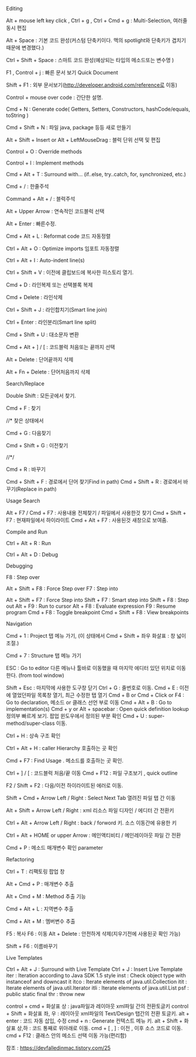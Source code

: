 Editing

Alt + mouse left key click , Ctrl + g , Ctrl + Cmd + g : Multi-Selection, 여러줄 동시 편집  

Alt + Space : 기본 코드 완성(커스텀 단축키이다. 맥의 spotlight와 단축키가 겹치기 때문에 변경했다.)

Ctrl + Shift + Space : 스마트 코드 완성(예상되는 타입의 메소드또는 변수명 )

F1 , Control + j : 빠른 문서 보기 Quick Document

Shift + F1 : 외부 문서보기(http://developer.android.com/reference로 이동)

Control + mouse over code : 간단한 설명.

Cmd + N : Generate code( Getters, Setters, Constructors, hashCode/equals, toString )

Cmd + Shift + N : 파일 java, package 등등 새로 만들기

Alt + Shift + Insert  or Alt + LeftMouseDrag : 블럭 단위 선택 및 편집

Control + O : Override methods

Control + I : Implement methods

Cmd + Alt + T : Surround with… (if..else, try..catch, for, synchronized, etc.)

Cmd + / : 한줄주석

Command + Alt + / : 블럭주석

Alt + Upper Arrow : 연속적인 코드블럭 선택

Alt + Enter : 빠른수정.

Cmd + Alt + L : Reformat code    코드 자동정렬

 



Ctrl + Alt + O : Optimize imports 임포트 자동정렬

Ctrl + Alt + I : Auto-indent line(s)

Ctrl + Shift + V : 이전에 클립보드에 복사한 히스토리 열기.

Cmd + D : 라인복제 또는 선택블록 복제

Cmd + Delete : 라인삭제

Ctrl + Shift + J : 라인합치기(Smart line join)

Ctrl + Enter : 라인분리(Smart line split)

Cmd + Shift + U : 대소문자 변환

Cmd + Alt + ] / [ : 코드블럭 처음또는 끝까지 선택

Alt + Delete : 단어끝까지 삭제

Alt + Fn + Delete : 단어처음까지 삭제 

Search/Replace

 

Double Shift : 모든곳에서 찾기.

Cmd + F : 찾기

//* 찾은 상태에서

Cmd + G : 다음찾기

Cmd + Shift + G : 이전찾기

//*/

Cmd + R : 바꾸기

Cmd + Shift + F : 경로에서 단어 찾기Find in path)
Cmd + Shift + R : 경로에서 바꾸기(Replace in path)

 

 

 

Usage Search

 

Alt + F7 / Cmd + F7 : 사용내용 전체찾기 / 파일에서 사용한것 찾기
Cmd + Shift + F7 : 현재파일에서 하이라이트
Cmd + Alt + F7 : 사용된것 새창으로 보여줌.

 

 

 

Compile and Run

 

Ctrl + Alt + R : Run

Ctrl + Alt + D : Debug 

 

 

Debugging


F8 : Step over

Alt + Shift + F8 : Force Step over
F7 : Step into

Alt + Shift + F7 : Force Step into
Shift + F7 : Smart step into
Shift + F8 : Step out
Alt + F9 : Run to cursor
Alt + F8 : Evaluate expression
F9 : Resume program
Cmd + F8 : Toggle breakpoint
Cmd + Shift + F8 : View breakpoints

 

 

 

Navigation

Cmd + 1 : Project 탭 메뉴 가기, (이 상태에서 Cmd + Shift + 좌우 화살표 :  창 넓이 조절.)

Cmd + 7 : Structure 탭 메뉴 가기

ESC : Go to editor 다른 메뉴나 툴바로 이동했을 때 마지막 에디터 있던 위치로 이동한다. (from tool window)


Shift + Esc : 마지막에 사용한 도구창 닫기
Ctrl + G : 줄번호로 이동.
Cmd + E : 이전에 열었던파일 목록창 열기, 최근 수정한 탭 열기
Cmd + B or Cmd + Click or F4 : Go to declaration, 메소드 or 클래스 선언 부로 이동
Cmd + Alt + B : Go to implementation(s)
Cmd + y or Alt + spacebar : Open quick definition lookup 정의부 빠르게 보기. 팝업 윈도우에서 정의된 부분 확인
Cmd + U : super-method/super-class 이동.

Ctrl + H : 상속 구조 확인

Ctrl + Alt + H : caller Hierarchy 호출하는 곳 확인

Cmd + F7 : Find Usage . 메소드를 호출하는 곳 확인.

Ctrl + ] / [ :  코드블럭 처음/끝 이동
Cmd + F12 : 파일 구조보기 , quick outline

F2 / Shift + F2 : 다음/이전 하이라이트된 에러로 이동.

Shift + Cmd + Arrow Left / Right : Select Next Tab 열려진 파일 탭 간 이동

Alt + Shift + Arrow Left / Right : xml 리소스 파일 디자인 / 에디터 간 전환키

Ctrl + Alt + Arrow Left / Right : back / forword 키. 소스 이동간에 유용한 키

Ctrl + Alt + HOME or upper Arrow : 메인액티비티 / 메인레이아웃 파일 간 전환

Cmd + P : 메소드 매개변수 확인 parameter 

 

Refactoring

Ctrl + T : 리팩토링 팝업 창

Alt + Cmd + P : 매개변수 추출

Alt + Cmd + M : Method 추출 기능

Cmd + Alt + L : 지역변수 추출

Cmd + Alt + M : 멤버변수 추출

F5 : 복사
F6 : 이동
Alt + Delete : 안전하게 삭제(지우기전에 사용된곳 확인 가능)

Shift + F6 : 이름바꾸기

 
 

Live Templates


Ctrl + Alt + J : Surround with Live Template
Ctrl + J : Insert Live Template
iter : Iteration according to Java SDK 1.5 style
inst : Check object type with instanceof and downcast it
itco : Iterate elements of java.util.Collection
itit : Iterate elements of java.util.Iterator
itli : Iterate elements of java.util.List
psf : public static final
thr : throw new

control + cmd + 화살표 상 : java파일과 레이아웃 xml파일 간의 전환토글키
control + Shift + 화살표 좌, 우 : 레이아웃 xml파일의 Text/Design 탭간의 전환 토글키.
alt + enter : 코드 자동 삽입, 수정
cmd + n : Generate 컨텍스트 메뉴 키.
alt + Shift + 화살표 상,하 : 코드 통째로 위아래로 이동.
cmd + [ , ] : 이전 , 이후 소스 코드로 이동.
cmd + F12 : 클래스 안의 메소드 선택 이동 가능(편리함)



참조 : https://devfalledinmac.tistory.com/25
